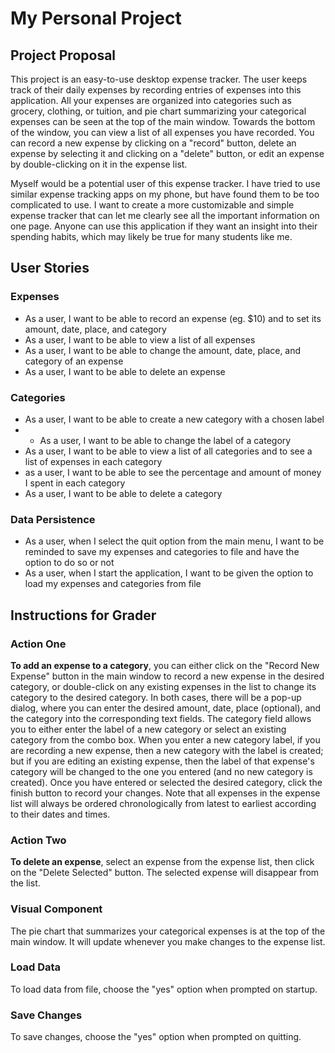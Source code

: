 # My Personal Project

## Project Proposal
This project is an easy-to-use desktop expense tracker.
The user keeps track of their daily expenses by recording entries of
expenses into this application. All your expenses are organized into
categories such as grocery, clothing, or tuition, and pie chart summarizing your 
categorical expenses can be seen at the top of the main window.
Towards the bottom of the window, you can view a list of all expenses you have recorded. You can 
record a new expense by clicking on a "record" button, delete an expense by selecting it and clicking on
a "delete" button, or edit an expense by double-clicking on it in the expense list.

Myself would be a potential user of this expense tracker. I have tried to
use similar expense tracking apps on my phone, but have found them to be
too complicated to use. I want to create a more customizable and simple
expense tracker that can let me clearly see all the important information on one
page. Anyone can use this application if they want an insight into their
spending habits, which may likely be true for many students like me.

## User Stories
### Expenses
- As a user, I want to be able to record an expense (eg. $10) and to set
  its amount, date, place, and category
- As a user, I want to be able to view a list of all expenses
- As a user, I want to be able to change the amount, date, place, and
  category of an expense
- As a user, I want to be able to delete an expense

### Categories
- As a user, I want to be able to create a new category with a chosen label
- - As a user, I want to be able to change the label of a category
- As a user, I want to be able to view a list of all categories and to see a
  list of expenses in each category
- as a user, I want to be able to see the percentage and amount of money I spent in
  each category
- As a user, I want to be able to delete a category

### Data Persistence
- As a user, when I select the quit option from the main menu, I want to be
  reminded to save my expenses and categories to file and have the option to
  do so or not
- As a user, when I start the application, I want to be given the option to
  load my expenses and categories from file

## Instructions for Grader
### Action One
**To add an expense to a category**, you can either
click on the "Record New Expense" button in the main window to record a new expense in the desired category,
or double-click on any existing expenses in the list to change its category to the desired category.
In both cases, there will be a pop-up dialog, where you can enter the desired amount, date, place (optional),
and the category into the corresponding text fields.
The category field allows you to either enter the
label of a new category or select an existing category from the combo box. When you enter a new category label, 
if you are recording a new expense, then a new category with the label is created; but if you are editing an
existing expense, then the label of that expense's category will be changed to the one you entered (and no new
category is created).
Once you have entered or selected the desired category,
click the finish button to record your changes. Note that all expenses in the expense list will always be ordered
chronologically from latest to earliest according to their dates and times.

### Action Two
**To delete an expense**, select an expense from the expense list, then click on the "Delete Selected" button.
The selected expense will disappear from the list.

### Visual Component
The pie chart that summarizes your categorical expenses is at the top of the main window. It will update
whenever you make changes to the expense list.

### Load Data
To load data from file, choose the "yes" option when prompted on startup.

### Save Changes
To save changes, choose the "yes" option when prompted on quitting.